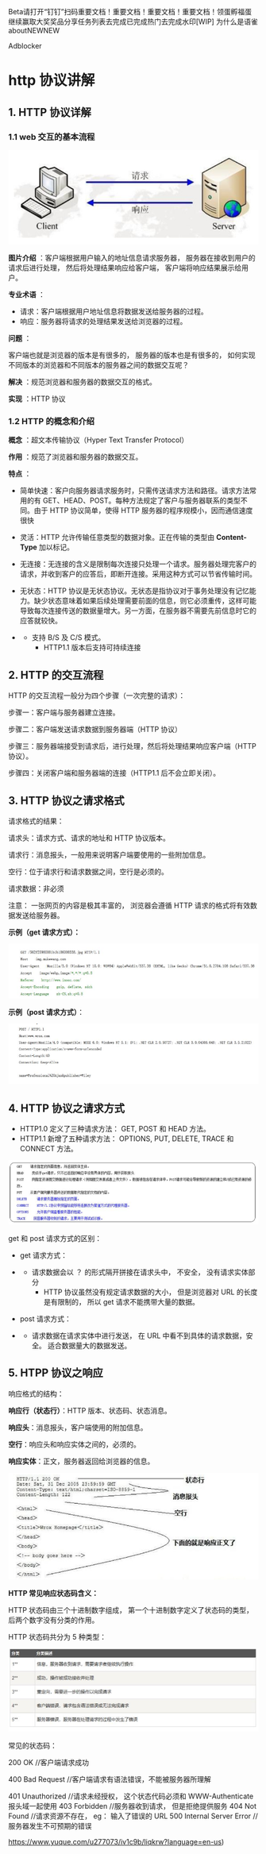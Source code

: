 Beta请打开“钉钉”扫码重要文档！重要文档！重要文档！重要文档！领蛋孵福蛋继续赢取大奖奖品分享任务列表去完成已完成热门去完成水印[WIP] 为什么是语雀aboutNEWNEW

Adblocker



# http 协议讲解

## 1. HTTP 协议详解

### 1.1 web 交互的基本流程

![image.png](../imgs/1572244163906-184cd8f0-3810-4246-9a73-5a71a27bc42b.png)

**图片介绍** ：客户端根据用户输入的地址信息请求服务器， 服务器在接收到用户的请求后进行处理， 然后将处理结果响应给客户端， 客户端将响应结果展示给用户。

**专业术语** ：

- 请求：客户端根据用户地址信息将数据发送给服务器的过程。
- 响应：服务器将请求的处理结果发送给浏览器的过程。

**问题** ：

客户端也就是浏览器的版本是有很多的， 服务器的版本也是有很多的， 如何实现不同版本的浏览器和不同版本的服务器之间的数据交互呢？

**解决** ：规范浏览器和服务器的数据交互的格式。

**实现** ：HTTP 协议





### 1.2 HTTP 的概念和介绍

**概念** ：超文本传输协议（Hyper Text Transfer Protocol）

**作用** ：规范了浏览器和服务器的数据交互。

**特点** ：

- 简单快速：客户向服务器请求服务时，只需传送请求方法和路径。请求方法常用的有 GET、HEAD、POST。每种方法规定了客户与服务器联系的类型不同。由于 HTTP 协议简单，使得 HTTP 服务器的程序规模小，因而通信速度很快
- 灵活：HTTP 允许传输任意类型的数据对象。正在传输的类型由 **Content-Type** 加以标记。
- 无连接：无连接的含义是限制每次连接只处理一个请求。服务器处理完客户的请求，并收到客户的应答后，即断开连接。采用这种方式可以节省传输时间。
- 无状态：HTTP 协议是无状态协议。无状态是指协议对于事务处理没有记忆能力。缺少状态意味着如果后续处理需要前面的信息，则它必须重传，这样可能导致每次连接传送的数据量增大。另一方面，在服务器不需要先前信息时它的应答就较快。

- - 支持 B/S 及 C/S 模式。
    - HTTP1.1 版本后支持可持续连接







## 2. HTTP 的交互流程

HTTP 的交互流程一般分为四个步骤（一次完整的请求）：

步骤一：客户端与服务器建立连接。

步骤二：客户端发送请求数据到服务器端（HTTP 协议）

步骤三：服务器端接受到请求后，进行处理，然后将处理结果响应客户端（HTTP协议）。

步骤四：关闭客户端和服务器端的连接（HTTP1.1 后不会立即关闭）。







## 3. HTTP 协议之请求格式

请求格式的结果：

请求头：请求方式、请求的地址和 HTTP 协议版本。

请求行：消息报头，一般用来说明客户端要使用的一些附加信息。

空行：位于请求行和请求数据之间，空行是必须的。

请求数据：非必须

注意： 一张网页的内容是极其丰富的， 浏览器会遵循 HTTP 请求的格式将有效数据发送给服务器。



**示例（get 请求方式）：**

![image.png](../imgs/1572245692567-46095d5a-9998-4238-a063-aa0e2d9dae01.png)



**示例（post 请求方式）**：

![image.png](../imgs/1572245722140-b662bb5e-7656-472d-961d-ac376e20bcfa.png)







## 4. HTTP 协议之请求方式

- HTTP1.0 定义了三种请求方法： GET, POST 和 HEAD 方法。
- HTTP1.1 新增了五种请求方法： OPTIONS, PUT, DELETE, TRACE 和CONNECT 方法。



![image.png](../imgs/1572245854090-a6670c0a-b799-483d-80e4-77abdf102212.png)



get 和 post 请求方式的区别：

- get 请求方式：

- - 请求数据会以 ？ 的形式隔开拼接在请求头中， 不安全， 没有请求实体部分
    - HTTP 协议虽然没有规定请求数据的大小， 但是浏览器对 URL 的长度是有限制的， 所以 get 请求不能携带大量的数据。

- post 请求方式：

- - 请求数据在请求实体中进行发送， 在 URL 中看不到具体的请求数据，安全。 适合数据量大的数据发送。







## 5. HTPP 协议之响应

响应格式的结构：

**响应行（状态行）**：HTTP 版本、状态码、状态消息。

**响应头**：消息报头，客户端使用的附加信息。

**空行**：响应头和响应实体之间的，必须的。

**响应实体**：正文，服务器返回给浏览器的信息。



![image.png](../imgs/1572246139501-bd3a2893-89e6-4b22-b90b-ca41caf0fc81.png)



**HTTP 常见响应状态码含义：**

HTTP 状态码由三个十进制数字组成， 第一个十进制数字定义了状态码的类型， 后两个数字没有分类的作用。 



HTTP 状态码共分为 5 种类型：



![image.png](../imgs/1572246248683-dc481f50-ec9d-4525-a102-4b52f95c7b72.png)

常见的状态码：

200 OK            //客户端请求成功

400 Bad Request    //客户端请求有语法错误，不能被服务器所理解

401 Unauthorized   //请求未经授权， 这个状态代码必须和 WWW-Authenticate 报头域一起使用
403 Forbidden     //服务器收到请求， 但是拒绝提供服务
404 Not Found     //请求资源不存在， eg： 输入了错误的 URL
500 Internal Server Error   //服务器发生不可预期的错误

https://www.yuque.com/u277073/iv1c9b/liqkrw?language=en-us)